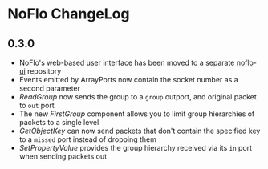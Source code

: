 NoFlo ChangeLog
===============

## 0.3.0

* NoFlo's web-based user interface has been moved to a separate [noflo-ui](https://github.com/bergie/noflo-ui) repository
* Events emitted by ArrayPorts now contain the socket number as a second parameter
* _ReadGroup_ now sends the group to a `group` outport, and original packet to `out` port
* The new _FirstGroup_ component allows you to limit group hierarchies of packets to a single level
* _GetObjectKey_ can now send packets that don't contain the specified key to a `missed` port instead of dropping them
* _SetPropertyValue_ provides the group hierarchy received via its `in` port when sending packets out
